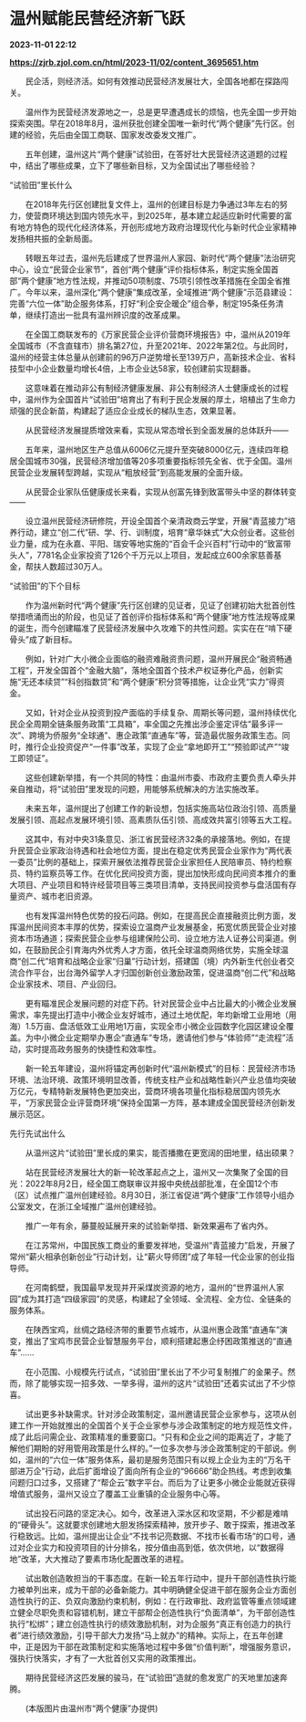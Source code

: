 # 温州赋能民营经济新飞跃

**2023-11-01 22:12**

**https://zjrb.zjol.com.cn/html/2023-11/02/content_3695651.htm**

　　民企活，则经济活。如何有效推动民营经济发展壮大，全国各地都在探路闯关。

　　温州作为民营经济发源地之一，总是更早遭遇成长的烦恼，也先全国一步开始探索突围。早在2018年8月，温州获批创建全国唯一新时代“两个健康”先行区。创建的经验，先后由全国工商联、国家发改委发文推广。

　　五年创建，温州这片“两个健康”试验田，在答好壮大民营经济这道题的过程中，结出了哪些成果，立下了哪些新目标，又为全国试出了哪些经验？

“试验田”里长什么

　　在2018年先行区创建批复文件上，温州的创建目标是力争通过3年左右的努力，使营商环境达到国内领先水平，到2025年，基本建立起适应新时代需要的富有地方特色的现代化经济体系，开创形成地方政府治理现代化与新时代企业家精神发扬相共振的全新局面。

　　转眼五年过去，温州先后建成了世界温州人家园、新时代“两个健康”法治研究中心，设立“民营企业家节”，首创“两个健康”评价指标体系，制定实施全国首部“两个健康”地方性法规，并推动50项制度、75项引领性改革措施在全国全省推广。今年以来，温州深化“两个健康”集成改革，全域推进“两个健康”示范县建设：完善“六位一体”助企服务体系，打好“利企安企暖企”组合拳，制定195条任务清单，继续打造出一批具有温州辨识度的改革成果。

　　在全国工商联发布的《万家民营企业评价营商环境报告》中，温州从2019年全国城市（不含直辖市）排名第27位，升至2021年、2022年第2位。与此同时，温州的经营主体总量从创建前的96万户逆势增长至139万户，高新技术企业、省科技型中小企业数量均增长4倍，上市企业达58家，较创建前实现翻番。

　　这意味着在推动非公有制经济健康发展、非公有制经济人士健康成长的过程中，温州作为全国首片“试验田”培育出了有利于民企发展的厚土，培植出了生命力顽强的民企新苗，构建起了适应企业成长的梯队生态，效果显著。

　　从民营经济发展提质增效来看，实现从常态增长到全面发展的总体跃升——

　　五年来，温州地区生产总值从6006亿元提升至突破8000亿元，连续四年稳居全国城市30强，民营经济增加值等20多项重要指标领先全省、优于全国。温州民营企业发展转型跨越，实现从“粗放经营”到高能发展的全面升级。

　　从民营企业家队伍健康成长来看，实现从创富先锋到致富带头中坚的群体转变——

　　设立温州民营经济研修院，开设全国首个亲清政商云学堂，开展“青蓝接力”培养行动，建立“创二代”研、学、行、训制度，培育“章华妹式”大众创业者。这些创业力量，成为在永嘉、平阳、瑞安等地实施的“百会千企兴百村”行动中的“致富带头人”，7781名企业家投资了126个千万元以上项目，发起成立600余家慈善基金，帮扶人数超过30万人。

“试验田”的下个目标

　　作为温州新时代“两个健康”先行区创建的见证者，见证了创建初始大批首创性举措喷涌而出的阶段，也见证了首创评价指标体系和“两个健康”地方性法规等成果的诞生，而今创建瞄准了民营经济发展中久攻难下的共性问题。实实在在“啃下硬骨头”成了新目标。

　　例如，针对广大小微企业面临的融资难融资贵问题，温州开展民企“融资畅通工程”，开发全国首个“金融大脑”，落地全国首个技术产权证券化产品，创新实施“无还本续贷”“科创指数贷”和“两个健康”积分贷等措施，让企业凭“实力”得资金。

　　又如，针对企业从投资到投产面临的手续复杂、周期长等问题，温州持续优化民企全周期全链条服务政策“工具箱”，率全国之先推出涉企鉴定评估“最多评一次”、跨境为侨服务“全球通”、惠企政策“直通车”等，营造最优服务政策生态。同时，推行企业投资促产“一件事”改革，实现了企业“拿地即开工”“预验即试产”“竣工即领证”。

　　这些创建新举措，有一个共同的特性：由温州市委、市政府主要负责人牵头并亲自推动，将“试验田”里发现的问题，用能够系统解决的方法实施改革。

　　未来五年，温州提出了创建工作的新设想，包括实施高站位政治引领、高质量发展引领、高起点发展环境引领、高素质队伍引领、高成效共富引领等五大工程。

　　这其中，有对中央31条意见、浙江省民营经济32条的承接落地。例如，在提升民营企业家政治待遇和社会地位方面，提出在稳定优秀民营企业家作为“两代表一委员”比例的基础上，探索开展依法推荐民营企业家担任人民陪审员、特约检察员、特约监察员等工作。在优化民间投资方面，提出加快形成向民间资本推介的重大项目、产业项目和特许经营项目等三类项目清单，支持民间投资参与盘活国有存量资产、城市老旧资源。

　　也有发挥温州特色优势的投石问路。例如，在提高民企直接融资比例方面，发挥温州民间资本丰厚的优势，探索设立温商产业发展基金，拓宽优质民营企业对接资本市场通道；探索民营企业参与组建保险公司、设立地方法人证券公司渠道。例如，在鼓励民企引育海内外优秀人才方面，依托全球温商网络优势，实施全球温商“创二代”培育和战略企业家“归巢”行动计划，搭建国（境）内外新生代创业者交流合作平台，出台海外留学人才归国创新创业激励政策，促进温商“创二代”和战略企业家技术、项目、产业回归。

　　更有瞄准民企发展问题的对症下药。针对民营企业中占比最大的小微企业发展需求，率先提出打造中小微企业友好城市，通过土地优配，年均新增工业用地（用海）1.5万亩、盘活低效工业用地1万亩，实现全市小微企业园数字化园区建设全覆盖。为中小微企业定期举办惠企“直通车”专场，邀请他们参与“体验师”“走流程”活动，实时提高政务服务的快捷性和效率性。

　　新一轮五年建设，温州将锚定再创新时代“温州新模式”的目标：民营经济市场环境、法治环境、政策环境明显改善，传统支柱产业和战略性新兴产业总值均突破万亿元，专精特新发展特色更加突出，营商环境各项量化指标稳居国内领先水平，“万家民营企业评营商环境”保持全国第一方阵，基本建成全国民营经济创新发展示范区。

先行先试出什么

　　从温州这片“试验田”里长成的果实，能否播撒在更宽阔的田地里，结出硕果？

　　站在民营经济发展壮大的新一轮改革起点之上，温州又一次集聚了全国的目光：2022年8月2日，经全国工商联审议并报中央统战部批准，在全国12个市（区）试点推广温州创建经验。8月30日，浙江省促进“两个健康”工作领导小组办公室发文，在浙江全域推广温州创建经验。

　　推广一年有余，藤蔓般延展开来的试验新举措、新效果遍布了省内外。

　　在江苏常州，中国民族工商业的重要发祥地，受温州“青蓝接力”启发，开展了常州“薪火相承创新创业”行动计划，让“薪火导师团”成了年轻一代企业家的创业指导师。

　　在河南鹤壁，我国最早发现并开采煤炭资源的地方，温州的“世界温州人家园”成为其打造“四级家园”的灵感，构建起了全领域、全流程、全方位、全链条的服务体系。

　　在陕西宝鸡，丝绸之路经济带的重要节点城市，从温州惠企政策“直通车”演变，推出了宝鸡市民营企业智慧服务平台，顺利搭建起惠企纾困政策推送的“直通车”……

　　在小范围、小规模先行试点，“试验田”里长出了不少可复制推广的金果子。然而，除了能够实现一招多效、一举多得，温州的这片“试验田”还着实试出了不少惊喜。

　　试出更多补缺需求。针对涉企政策制定，温州邀请民营企业家参与，这项从创建工作一开始就推出的全国首个关于企业家参与涉企政策制定的地方规范性文件，成了此后问需企业、政策精准的重要窗口。“只有和企业之间的距离近了，才能了解他们期盼的好用管用政策是什么样的。”一位多次参与涉企政策制定的干部说。例如，温州的“六位一体”服务体系，最初是服务范围只有以规上企业为主的“万名干部进万企”行动，此后扩面增设了面向所有企业的“96666”助企热线。考虑到收集问题归口过多，又搭建了“帮企云”数字平台。而后为了让更多小微企业能就近获得增值式服务，温州又设立了覆盖工业重镇的企业服务中心等。

　　试出投石问路的坚定决心。如今，改革进入深水区和攻坚期，不少都是难啃的“硬骨头”。这就要求创建地大胆发扬探索精神，放开步子、敢于探索，推进改革行稳致远。比如，温州提出让企业“不找书记亮数据、不找市长看市场”的口号，通过对企业实力和投资项目的计分排名，按分值由高到低，依次供地，以“数据得地”改革，大大推动了要素市场化配置改革的进程。

　　试出敢创造敢担当的干事态度。在新一轮五年行动中，提升干部创造性执行能力被单列出来，成为干部的必备新能力。其中明确健全促进干部在服务企业方面创造性执行的正、负双向激励约束机制，例如：在行政审批、政府监管等重点领域建立健全尽职免责和容错机制，建立干部帮企创造性执行“负面清单”，为干部创造性执行“松绑”；建立创造性执行的绩效激励机制，对为企服务“真正有创造力的执行者”进行绩效激励，引导干部大力发扬“马上就办”的精神。实际上，在五年创建中，正是因为干部在政策制定和实施落地过程中多做“价值判断”，增强服务意识，强执行快落实，才有了一大批首创又实用的政策推出。

　　期待民营经济这匹发展的骏马，在“试验田”造就的愈发宽广的天地里加速奔腾。

　　(本版图片由温州市“两个健康”办提供)
